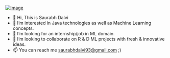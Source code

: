 [![image](https://github.com/saurabhdalvi93/saurabhdalvi93/assets/126389839/ce39d44d-64b2-4a64-b088-c07a89893b5b)](https://www.google.com/url?sa=i&url=https%3A%2F%2Fgifer.com%2Fen%2FOyGx&psig=AOvVaw1mhBuMX_05HjVDsrY0_aYq&ust=1706082684876000&source=images&cd=vfe&opi=89978449&ved=0CBIQjRxqFwoTCJj3iruD84MDFQAAAAAdAAAAABAP)

- 👋 Hi, This is Saurabh Dalvi
- 👀 I’m interested in Java technologies as well as Machine Learning concepts.
- 🌱 I’m looking for an internship/job in ML domain.
- 💞️ I’m looking to collaborate on R & D ML projects with fresh & innovative ideas.
- 📫 You can reach me saurabhdalvi93@gmail.com ;)

<!---
saurabhdalvi93/saurabhdalvi93 is a ✨ special ✨ repository because its `README.md` (this file) appears on your GitHub profile.
You can click the Preview link to take a look at your changes.
--->
